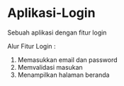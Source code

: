 # Aplikasi-Login
Sebuah aplikasi dengan fitur login

Alur Fitur Login :
1. Memasukkan email dan password
2. Memvalidasi masukan
3. Menampilkan halaman beranda
